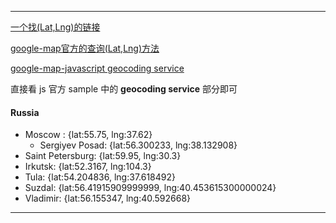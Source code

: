 ***

[一个找(Lat,Lng)的链接](https://www.distancesto.com/coordinates/ru/tula-latitude-longitude/history/59219.html)

[google-map官方的查询(Lat,Lng)方法](https://developers.google.com/maps/documentation/geocoding/intro)

[google-map-javascript geocoding service](https://developers.google.com/maps/documentation/javascript/geocoding)

直接看 js 官方 sample 中的 **geocoding service** 部分即可

#### Russia
- Moscow : {lat:55.75, lng:37.62}
  - Sergiyev Posad: {lat:56.300233, lng:38.132908}
- Saint Petersburg: {lat:59.95, lng:30.3}
- Irkutsk: {lat:52.3167, lng:104.3}
- Tula: {lat:54.204836, lng:37.618492}
- Suzdal: {lat:56.41915909999999, lng:40.453615300000024}
- Vladimir: {lat:56.155347, lng:40.592668}

***
